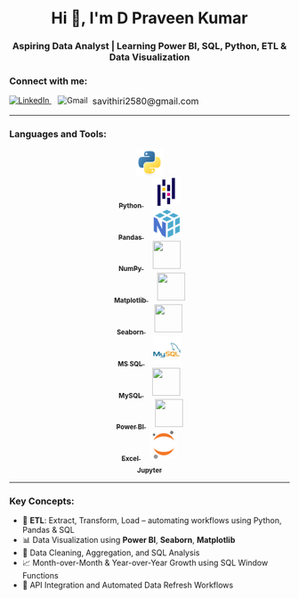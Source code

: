 <h1 align="center">Hi 👋, I'm D Praveen Kumar</h1>
<h3 align="center">Aspiring Data Analyst | Learning Power BI, SQL, Python, ETL & Data Visualization</h3>

<h3 align="left">Connect with me:</h3>
<p align="left">
  <a href="https://linkedin.com/in/praveen-kumar-869844200" target="_blank">
    <img src="https://raw.githubusercontent.com/rahuldkjain/github-profile-readme-generator/master/src/images/icons/Social/linked-in-alt.svg" alt="LinkedIn" height="30" width="40" />
  </a>
  &nbsp;&nbsp;
  <img src="https://img.icons8.com/color/48/gmail-new.png" alt="Gmail" height="30" width="40" />
  <span style="font-size:16px; vertical-align:middle;">&nbsp;savithiri2580@gmail.com</span>
</p>

---

<h3 align="left">Languages and Tools:</h3>

<div align="center">

  <a href="https://www.python.org" target="_blank">
    <img src="https://raw.githubusercontent.com/devicons/devicon/master/icons/python/python-original.svg" width="50" height="50" /><br/>
    <sub><b>Python</b></sub>
  </a>&nbsp;&nbsp;&nbsp;

  <a href="https://pandas.pydata.org/" target="_blank">
    <img src="https://raw.githubusercontent.com/devicons/devicon/master/icons/pandas/pandas-original.svg" width="50" height="50" /><br/>
    <sub><b>Pandas</b></sub>
  </a>&nbsp;&nbsp;&nbsp;

  <a href="https://numpy.org/" target="_blank">
    <img src="https://raw.githubusercontent.com/devicons/devicon/master/icons/numpy/numpy-original.svg" width="50" height="50" /><br/>
    <sub><b>NumPy</b></sub>
  </a>&nbsp;&nbsp;&nbsp;

  <a href="https://matplotlib.org/" target="_blank">
    <img src="https://matplotlib.org/_static/images/logo2.svg" width="50" height="50" /><br/>
    <sub><b>Matplotlib</b></sub>
  </a>&nbsp;&nbsp;&nbsp;

  <a href="https://seaborn.pydata.org/" target="_blank">
    <img src="https://seaborn.pydata.org/_images/logo-mark-lightbg.svg" width="50" height="50" /><br/>
    <sub><b>Seaborn</b></sub>
  </a>&nbsp;&nbsp;&nbsp;

  <a href="https://www.microsoft.com/en-us/sql-server" target="_blank">
    <img src="https://www.svgrepo.com/show/303229/microsoft-sql-server-logo.svg" width="50" height="50" /><br/>
    <sub><b>MS SQL</b></sub>
  </a>&nbsp;&nbsp;&nbsp;

  <a href="https://www.mysql.com/" target="_blank">
    <img src="https://raw.githubusercontent.com/devicons/devicon/master/icons/mysql/mysql-original-wordmark.svg" width="50" height="50" /><br/>
    <sub><b>MySQL</b></sub>
  </a>&nbsp;&nbsp;&nbsp;

  <a href="https://powerbi.microsoft.com/" target="_blank">
    <img src="https://img.icons8.com/color/48/power-bi.png" width="50" height="50" /><br/>
    <sub><b>Power BI</b></sub>
  </a>&nbsp;&nbsp;&nbsp;

  <a href="https://www.microsoft.com/en-us/microsoft-365/excel" target="_blank">
    <img src="https://img.icons8.com/color/48/microsoft-excel-2019--v1.png" width="50" height="50" /><br/>
    <sub><b>Excel</b></sub>
  </a>&nbsp;&nbsp;&nbsp;

  <a href="https://jupyter.org/" target="_blank">
    <img src="https://raw.githubusercontent.com/devicons/devicon/master/icons/jupyter/jupyter-original.svg" width="50" height="50" /><br/>
    <sub><b>Jupyter</b></sub>
  </a>

</div>

---

<h3 align="left">Key Concepts:</h3>

- 🔁 <b>ETL</b>: Extract, Transform, Load – automating workflows using Python, Pandas & SQL  
- 📊 Data Visualization using <b>Power BI</b>, <b>Seaborn</b>, <b>Matplotlib</b>  
- 🧹 Data Cleaning, Aggregation, and SQL Analysis  
- 📈 Month-over-Month & Year-over-Year Growth using SQL Window Functions  
- 🔗 API Integration and Automated Data Refresh Workflows  
